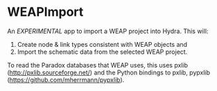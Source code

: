 WEAPImport
=============

An *EXPERIMENTAL* app to import a WEAP project into Hydra. This will:
1) Create node & link types consistent with WEAP objects and
2) Import the schematic data from the selected WEAP project.

To read the Paradox databases that WEAP uses, this uses pxlib (http://pxlib.sourceforge.net/) and the Python bindings to pxlib, pypxlib (https://github.com/mherrmann/pypxlib).
